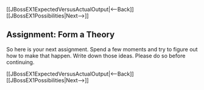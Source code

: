 [[JBossEX1ExpectedVersusActualOutput|<--Back]] [[JBossEX1Possibilities|Next-->]]

## Assignment: Form a Theory
So here is your next assignment. Spend a few moments and try to figure out how to make that happen. Write down those ideas. Please do so before continuing.

[[JBossEX1ExpectedVersusActualOutput|<--Back]] [[JBossEX1Possibilities|Next-->]]